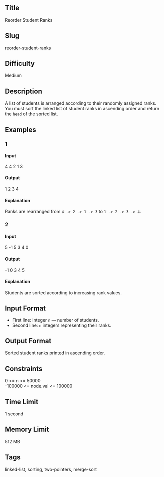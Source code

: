 ## Title
Reorder Student Ranks

## Slug
reorder-student-ranks

## Difficulty
Medium

## Description

A list of students is arranged according to their randomly assigned ranks.  
You must sort the linked list of student ranks in ascending order and return the `head` of the sorted list.

## Examples

### 1

#### Input
4
4 2 1 3

#### Output
1 2 3 4

#### Explanation
Ranks are rearranged from `4 -> 2 -> 1 -> 3` to `1 -> 2 -> 3 -> 4`.

### 2

#### Input
5
-1 5 3 4 0

#### Output
-1 0 3 4 5

#### Explanation
Students are sorted according to increasing rank values.

## Input Format
-   First line: integer `n` — number of students.  
-   Second line: `n` integers representing their ranks.

## Output Format
Sorted student ranks printed in ascending order.

## Constraints
0 <= n <= 50000  
-100000 <= node.val <= 100000  

## Time Limit
1 second

## Memory Limit
512 MB

## Tags
linked-list, sorting, two-pointers, merge-sort
